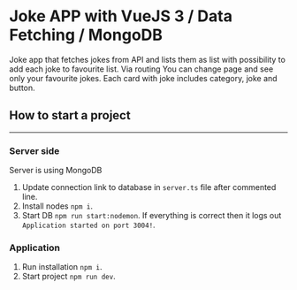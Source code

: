 # Joke APP with VueJS 3 / Data Fetching / MongoDB

Joke app that fetches jokes from API and lists them as list with possibility to add each joke to favourite list. Via routing You can change page and see only your favourite jokes. Each card with joke includes category, joke and button.

## How to start a project
---

### Server side

Server is using MongoDB

1.  Update connection link to database in ```server.ts``` file after commented line.
2.  Install nodes ```npm i```.
3.  Start DB ```npm run start:nodemon```.
If everything is correct then it logs out `Application started on port 3004!`.

### Application

1. Run installation ```npm i```.
2. Start project ```npm run dev```.